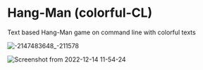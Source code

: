 # Hang-Man (colorful-CL)
Text based Hang-Man game on command line with colorful texts


![-2147483648_-211578](https://user-images.githubusercontent.com/102684981/207551449-3207d264-e3ea-4934-94a3-c8eabac79466.jpg)


![Screenshot from 2022-12-14 11-54-24](https://user-images.githubusercontent.com/102684981/207551513-ce8ba404-281b-4b5d-82b8-a4d7648ea69f.png)
